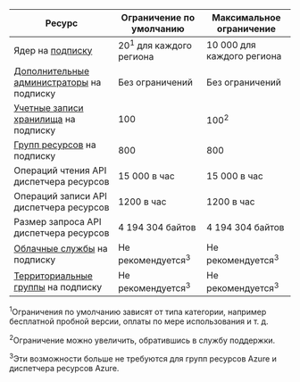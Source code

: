 Ресурс|Ограничение по умолчанию|Максимальное ограничение
---|---|---
Ядер на [подписку](http://msdn.microsoft.com/library/azure/hh531793.aspx)|20<sup>1</sup> для каждого региона|10 000 для каждого региона
[Дополнительные администраторы](http://msdn.microsoft.com/library/azure/gg456328.aspx) на подписку|Без ограничений|Без ограничений
[Учетные записи хранилища](storage-create-storage-account.md) на подписку|100|100<sup>2</sup>
[Групп ресурсов](resource-group-overview.md) на подписку|800|800
Операций чтения API диспетчера ресурсов|15 000 в час|15 000 в час
Операций записи API диспетчера ресурсов|1200 в час|1200 в час
Размер запроса API диспетчера ресурсов|4 194 304 байтов|4 194 304 байтов
[Облачные службы](cloud-services-what-is.md) на подписку|Не рекомендуется<sup>3</sup>|Не рекомендуется<sup>3</sup>
[Территориальные группы](../virtual-network/virtual-networks-migrate-to-regional-vnet.md) на подписку|Не рекомендуется<sup>3</sup>|Не рекомендуется<sup>3</sup>

<sup>1</sup>Ограничения по умолчанию зависят от типа категории, например бесплатной пробной версии, оплаты по мере использования и т. д.

<sup>2</sup>Ограничение можно увеличить, обратившись в службу поддержки.

<sup>3</sup>Эти возможности больше не требуются для групп ресурсов Azure и диспетчера ресурсов Azure.

<!---HONumber=Oct15_HO3-->